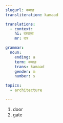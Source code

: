```yaml
---
slugurl: कमाड़
transliteration: kamaad

translations:
  - context:
    hi: दरवाज़ा
    mr: दार

grammar:
  noun:
    ending: a
    term: कमाड़
    trans: kamaad
    gender: m
    number: s

topics:
  - architecture

---
```


<word-pos pos="noun">

<word-meanings>

1. door
2. gate

</word-meanings>

<noun-decl :grammar="grammar" ></noun-decl>

</word-pos>
